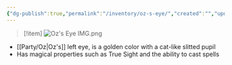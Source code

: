 ```yaml
---
{"dg-publish":true,"permalink":"/inventory/oz-s-eye/","created":"","updated":""}
---
```




>[!item]
>![Oz's Eye IMG.png](/img/user/z_Assets/Oz's%20Eye%20IMG.png)

- [[Party/Oz\|Oz's]] left eye, is a golden color with a cat-like slitted pupil
- Has magical properties such as True Sight and the ability to cast spells 
